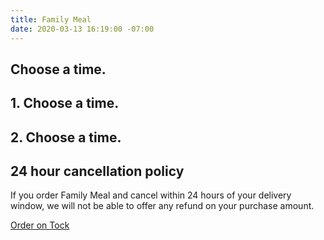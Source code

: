 ```yaml
---
title: Family Meal
date: 2020-03-13 16:19:00 -07:00
---
```


<h2>Choose a time.</h2>

<h2></h2>

<h2>1. Choose a time.</h2>

<h2>2. Choose a time.</h2>

<h2>24 hour cancellation policy</h2>
<p>If you order Family Meal and cancel within 24 hours of your delivery window, we will not be able to offer any refund on your purchase amount.</p>

<div class="EventsButton mt6 mb10">
         <a class="Caption" href="https://exploretock.com/canlis">
           Order on Tock
         </a>
       </div>

